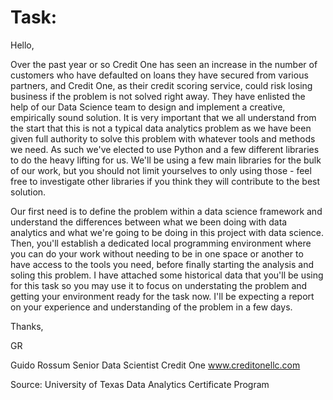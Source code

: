 # Task:

Hello,
 
Over the past year or so Credit One has seen an increase in the number of customers who have defaulted on loans they have secured from various partners, and Credit One, as their credit scoring service, could risk losing business if the problem is not solved right away. They have enlisted the help of our Data Science team to design and implement a creative, empirically sound solution. It is very important that we all understand from the start that this is not a typical data analytics problem as we have been given full authority to solve this problem with whatever tools and methods we need. As such we've elected to use Python and a few different libraries to do the heavy lifting for us. We'll be using a few main libraries for the bulk of our work, but you should not limit yourselves to only using those - feel free to investigate other libraries if you think they will contribute to the best solution. 
 
Our first need is to define the problem within a data science framework and understand the differences between what we been doing with data analytics and what we're going to be doing in this project with data science. Then, you'll establish a dedicated local programming environment where you can do your work without needing to be in one space or another to have access to the tools you need, before finally starting the analysis and soling this problem. I have attached some historical data that you'll be using for this task so you may use it to focus on understating the problem and getting your environment ready for the task now. I'll be expecting a report on your experience and understanding of the problem in a few days.
 
Thanks,

GR

Guido Rossum Senior Data Scientist Credit One www.creditonellc.com

Source: University of Texas Data Analytics Certificate Program
